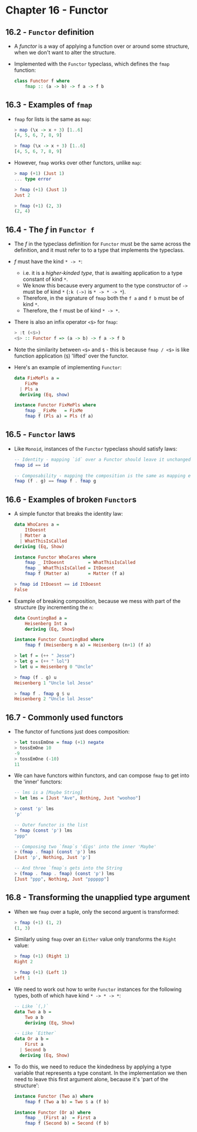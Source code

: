 # Chapter 16 - Functor

## 16.2 - `Functor` definition

- A _functor_ is a way of applying a function over or around some structure, when we don't want to alter the structure.

- Implemented with the `Functor` typeclass, which defines the `fmap` function:

    ```haskell
    class Functor f where
        fmap :: (a -> b) -> f a -> f b
    ```


## 16.3 - Examples of `fmap`

- `fmap` for lists is the same as `map`:

    ```haskell
    > map (\x -> x + 3) [1..6]
    [4, 5, 6, 7, 8, 9]

    > fmap (\x -> x + 3) [1..6]
    [4, 5, 6, 7, 8, 9]
    ```

- However, `fmap` works over other functors, unlike `map`:

    ```haskell
    > map (+1) (Just 1)
    ... type error

    > fmap (+1) (Just 1)
    Just 2

    > fmap (+1) (2, 3)
    (2, 4)
    ```


## 16.4 - The _f_ in `Functor f`

- The _f_ in the typeclass definition for `Functor` must be the same across the definition, and it must refer to to a type that implements the typeclass.

- _f_ must have the kind `* -> *`:
    - i.e. it is a _higher-kinded type_, that is awaiting application to a type constant of kind `*`.
    - We know this because every argument to the type constructor of `->` must be of kind `*` (`:k (->)` is `* -> * -> *`).
    - Therefore, in the signature of `fmap` both the `f a` and `f b` must be of kind `*`.
    - Therefore, the `f` must be of kind `* -> *`.

- There is also an infix operator `<$>` for `fmap`:

    ```haskell
    > :t (<$>)
    <$> :: Functor f => (a -> b) -> f a -> f b
    ```

- Note the similarity between `<$>` and `$` - this is because `fmap / <$>` is like function application (`$`) 'lifted' over the functor.

- Here's an example of implementing `Functor`:

    ```haskell
    data FixMePls a =
        FixMe
      | Pls a
      deriving (Eq, show)

    instance Functor FixMePls where
        fmap _ FixMe   = FixMe
        fmap f (Pls a) = Pls (f a)
    ```


## 16.5 - `Functor` laws

- Like `Monoid`, instances of the `Functor` typeclass should satisfy laws:

    ```haskell
    -- Identity - mapping `id` over a Functor should leave it unchanged
    fmap id == id

    -- Composability - mapping the composition is the same as mapping each function in turn
    fmap (f . g) == fmap f . fmap g
    ```


## 16.6 - Examples of broken `Functor`s

- A simple functor that breaks the identity law:

    ```haskell
    data WhoCares a =
        ItDoesnt
      | Matter a
      | WhatThisIsCalled
    deriving (Eq, Show)

    instance Functor WhoCares where
        fmap _ ItDoesnt         = WhatThisIsCalled
        fmap _ WhatThisIsCalled = ItDoesnt
        fmap f (Matter a)       = Matter (f a)

    > fmap id ItDoesnt == id ItDoesnt
    False
    ```

- Example of breaking composition, because we mess with part of the structure (by incrementing the `n`:

    ```haskell
    data CountingBad a =
        Heisenberg Int a
        deriving (Eq, Show)

    instance Functor CountingBad where
        fmap f (Heisenberg n a) = Heisenberg (n+1) (f a)

    > let f = (++ " Jesse")
    > let g = (++ " lol")
    > let u = Heisenberg 0 "Uncle"

    > fmap (f . g) u
    Heisenberg 1 "Uncle lol Jesse"

    > fmap f . fmap g $ u
    Heisenberg 2 "Uncle lol Jesse" 
    ```

## 16.7 - Commonly used functors

- The functor of functions just does composition:

    ```haskell
    > let tossEmOne = fmap (+1) negate
    > tossEmOne 10
    -9
    > tossEmOne (-10)
    11
    ```

- We can have functors within functors, and can compose `fmap` to get into the 'inner' functors:

    ```haskell
    -- lms is a [Maybe String]
    > let lms = [Just "Ave", Nothing, Just "woohoo"]

    > const 'p' lms
    'p'

    -- Outer functor is the list
    > fmap (const 'p') lms
    "ppp"

    -- Composing two `fmap`s 'digs' into the inner 'Maybe'
    > (fmap . fmap) (const 'p') lms
    [Just 'p', Nothing, Just 'p']

    -- And three `fmap`s gets into the String
    > (fmap . fmap . fmap) (const 'p') lms
    [Just "ppp", Nothing, Just "pppppp"]
    ```


## 16.8 - Transforming the unapplied type argument

- When we `fmap` over a tuple, only the second arguent is transformed:

    ```haskell
    > fmap (+1) (1, 2)
    (1, 3)
    ```

- Similarly using `fmap` over an `Either` value only transforms the `Right` value:

    ```haskell
    > fmap (+1) (Right 1)
    Right 2

    > fmap (+1) (Left 1)
    Left 1
    ```

- We need to work out how to write `Functor` instances for the following types, both of which have kind `* -> * -> *`:

    ```haskell
    -- Like `(,)`
    data Two a b =
        Two a b
        deriving (Eq, Show)

    -- Like `Either`
    data Or a b =
        First a
      | Second b
      deriving (Eq, Show)
    ```

- To do this, we need to reduce the kindedness by applying a type variable that represents a type constant.  In the implementation we then need to leave this first argument alone, because it's 'part of the structure':

    ```haskell
    instance Functor (Two a) where
        fmap f (Two a b) = Two $ a (f b)

    instance Functor (Or a) where
        fmap _ (First a)  = First a
        fmap f (Second b) = Second (f b)
    ```
